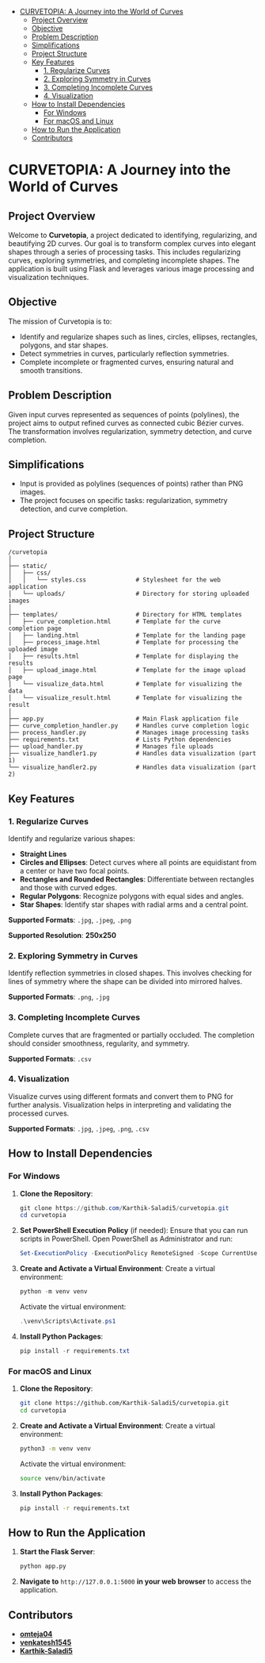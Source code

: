 - [CURVETOPIA: A Journey into the World of Curves](#curvetopia-a-journey-into-the-world-of-curves)
  - [Project Overview](#project-overview)
  - [Objective](#objective)
  - [Problem Description](#problem-description)
  - [Simplifications](#simplifications)
  - [Project Structure](#project-structure)
  - [Key Features](#key-features)
    - [1. Regularize Curves](#1-regularize-curves)
    - [2. Exploring Symmetry in Curves](#2-exploring-symmetry-in-curves)
    - [3. Completing Incomplete Curves](#3-completing-incomplete-curves)
    - [4. Visualization](#4-visualization)
  - [How to Install Dependencies](#how-to-install-dependencies)
    - [For Windows](#for-windows)
    - [For macOS and Linux](#for-macos-and-linux)
  - [How to Run the Application](#how-to-run-the-application)
  - [Contributors](#contributors)

# CURVETOPIA: A Journey into the World of Curves

## Project Overview

Welcome to **Curvetopia**, a project dedicated to identifying, regularizing, and beautifying 2D curves. Our goal is to transform complex curves into elegant shapes through a series of processing tasks. This includes regularizing curves, exploring symmetries, and completing incomplete shapes. The application is built using Flask and leverages various image processing and visualization techniques.

## Objective

The mission of Curvetopia is to:

- Identify and regularize shapes such as lines, circles, ellipses, rectangles, polygons, and star shapes.
- Detect symmetries in curves, particularly reflection symmetries.
- Complete incomplete or fragmented curves, ensuring natural and smooth transitions.

## Problem Description

Given input curves represented as sequences of points (polylines), the project aims to output refined curves as connected cubic Bézier curves. The transformation involves regularization, symmetry detection, and curve completion.

## Simplifications

- Input is provided as polylines (sequences of points) rather than PNG images.
- The project focuses on specific tasks: regularization, symmetry detection, and curve completion.

## Project Structure

```
/curvetopia
│
├── static/
│   ├── css/
│   │   └── styles.css              # Stylesheet for the web application
│   └── uploads/                    # Directory for storing uploaded images
│
├── templates/                      # Directory for HTML templates
│   ├── curve_completion.html       # Template for the curve completion page
│   ├── landing.html                # Template for the landing page
│   ├── process_image.html          # Template for processing the uploaded image
│   ├── results.html                # Template for displaying the results
│   ├── upload_image.html           # Template for the image upload page
│   └── visualize_data.html         # Template for visualizing the data
│   └── visualize_result.html       # Template for visualizing the result
│
├── app.py                          # Main Flask application file
├── curve_completion_handler.py     # Handles curve completion logic
├── process_handler.py              # Manages image processing tasks
├── requirements.txt                # Lists Python dependencies
├── upload_handler.py               # Manages file uploads
├── visualize_handler1.py           # Handles data visualization (part 1)
└── visualize_handler2.py           # Handles data visualization (part 2)

```

## Key Features

### 1. Regularize Curves

Identify and regularize various shapes:

- **Straight Lines**
- **Circles and Ellipses**: Detect curves where all points are equidistant from a center or have two focal points.
- **Rectangles and Rounded Rectangles**: Differentiate between rectangles and those with curved edges.
- **Regular Polygons**: Recognize polygons with equal sides and angles.
- **Star Shapes**: Identify star shapes with radial arms and a central point.

**Supported Formats**: `.jpg`, `.jpeg`, `.png`

**Supported Resolution**: **250x250**

### 2. Exploring Symmetry in Curves

Identify reflection symmetries in closed shapes. This involves checking for lines of symmetry where the shape can be divided into mirrored halves.

**Supported Formats**: `.png`, `.jpg`

### 3. Completing Incomplete Curves

Complete curves that are fragmented or partially occluded. The completion should consider smoothness, regularity, and symmetry.

**Supported Formats**: `.csv`

### 4. Visualization

Visualize curves using different formats and convert them to PNG for further analysis. Visualization helps in interpreting and validating the processed curves.

**Supported Formats**: `.jpg`, `.jpeg`, `.png`, `.csv`

## How to Install Dependencies

### For Windows

1. **Clone the Repository**:

   ```powershell
   git clone https://github.com/Karthik-Saladi5/curvetopia.git
   cd curvetopia
   ```

2. **Set PowerShell Execution Policy** (if needed):
   Ensure that you can run scripts in PowerShell. Open PowerShell as Administrator and run:

   ```powershell
   Set-ExecutionPolicy -ExecutionPolicy RemoteSigned -Scope CurrentUser
   ```

3. **Create and Activate a Virtual Environment**:
   Create a virtual environment:

   ```powershell
   python -m venv venv
   ```

   Activate the virtual environment:

   ```powershell
   .\venv\Scripts\Activate.ps1
   ```

4. **Install Python Packages**:
   ```powershell
   pip install -r requirements.txt
   ```

### For macOS and Linux

1. **Clone the Repository**:

   ```bash
   git clone https://github.com/Karthik-Saladi5/curvetopia.git
   cd curvetopia
   ```

2. **Create and Activate a Virtual Environment**:
   Create a virtual environment:

   ```bash
   python3 -m venv venv
   ```

   Activate the virtual environment:

   ```bash
   source venv/bin/activate
   ```

3. **Install Python Packages**:
   ```bash
   pip install -r requirements.txt
   ```

## How to Run the Application

1. **Start the Flask Server**:

   ```bash
   python app.py
   ```

2. **Navigate to** `http://127.0.0.1:5000` **in your web browser** to access the application.

## Contributors

- [**omteja04**](https://github.com/omteja04)
- [**venkatesh1545**](https://github.com/venkatesh1545)
- [**Karthik-Saladi5**](https://github.com/Karthik-Saladi5)
